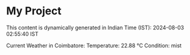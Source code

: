 # My Project

This content is dynamically generated in Indian Time (IST): 2024-08-03 02:55:40 IST


Current Weather in Coimbatore:
Temperature: 22.88 °C
Condition: mist
